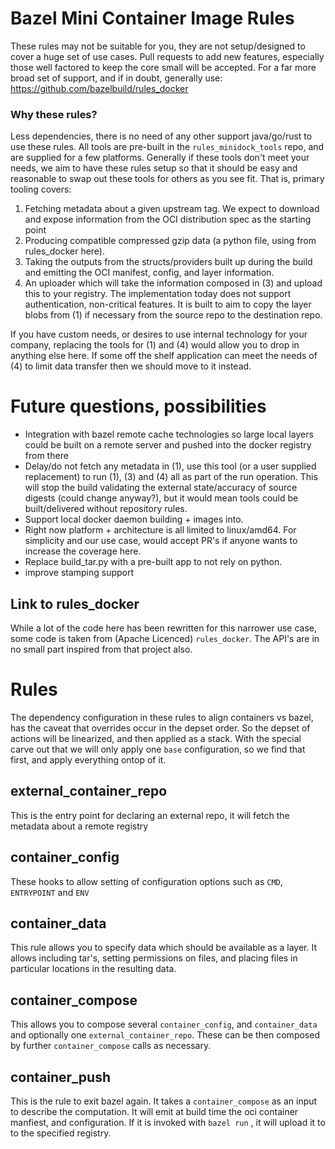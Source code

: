 # Bazel Mini Container Image Rules


These rules may not be suitable for you, they are not setup/designed to cover a huge set of use cases. Pull requests to add new features, especially those well factored to keep the core small will be accepted. For a far more broad set of support, and if in doubt, generally use: https://github.com/bazelbuild/rules_docker


### Why these rules?
Less dependencies, there is no need of any other support java/go/rust to use these rules. All tools are pre-built in the `rules_minidock_tools` repo, and are supplied for a few platforms. Generally if these tools don't meet your needs, we aim to have these rules setup so that it should be easy and reasonable to swap out these tools for others as you see fit. That is, primary tooling covers:

1) Fetching metadata about a given upstream tag. We expect to download and expose information from the OCI distribution spec as the starting point
2) Producing compatible compressed gzip data (a python file, using from rules_docker here).
3) Taking the outputs from the structs/providers built up during the build and emitting the OCI manifest, config, and layer information.
4) An uploader which will take the information composed in (3) and upload this to your registry. The implementation today does not support authentication, non-critical features. It is built to aim to copy the layer blobs from (1) if necessary from the source repo to the destination repo.


If you have custom needs, or desires to use internal technology for your company, replacing the tools for (1) and (4) would allow you to drop in anything else here. If some off the shelf application can meet the needs of (4) to limit data transfer then we should move to it instead.


# Future questions, possibilities
- Integration with bazel remote cache technologies so large local layers could be built on a remote server and pushed into the docker registry from there
- Delay/do not fetch any metadata in (1), use this tool (or a user supplied replacement) to run (1), (3) and (4) all as part of the run operation. This will stop the build validating the external state/accuracy of source digests (could change anyway?), but it would mean tools could be built/delivered without repository rules.
- Support local docker daemon building + images into.
- Right now platform + architecture is all limited to linux/amd64. For simplicity and our use case, would accept PR's if anyone wants to increase the coverage here.
- Replace build_tar.py with a pre-built app to not rely on python.
- improve stamping support

## Link to rules_docker
While a lot of the code here has been rewritten for this narrower use case, some code is taken from (Apache Licenced) `rules_docker`. The API's are in no small part inspired from that project also.



# Rules

The dependency configuration in these rules to align containers vs bazel,  has the caveat that overrides occur in the depset order. So the depset of actions will be linearized, and then applied as a stack. With the special carve out that we will only apply one `base` configuration, so we find that first, and apply everything ontop of it.

## external_container_repo
This is the entry point for declaring an external repo, it will fetch the metadata about a remote registry


## container_config
These hooks to allow setting of configuration options such as `CMD`, `ENTRYPOINT` and `ENV`

## container_data
This rule allows you to specify data which should be available as a layer. It allows including tar's, setting permissions on files, and placing files in particular locations in the resulting data.

## container_compose
This allows you to compose several `container_config`, and `container_data` and optionally one `external_container_repo`. These can be then composed by further `container_compose` calls as necessary.

## container_push
This is the rule to exit bazel again. It takes a `container_compose` as an input to describe the computation. It will emit at build time the oci container manfiest, and configuration. If it is invoked with `bazel run` , it will upload it to to the specified registry.
